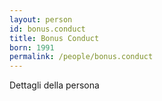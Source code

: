 ```yaml
---
layout: person
id: bonus.conduct
title: Bonus Conduct
born: 1991
permalink: /people/bonus.conduct
---
```


Dettagli della persona 